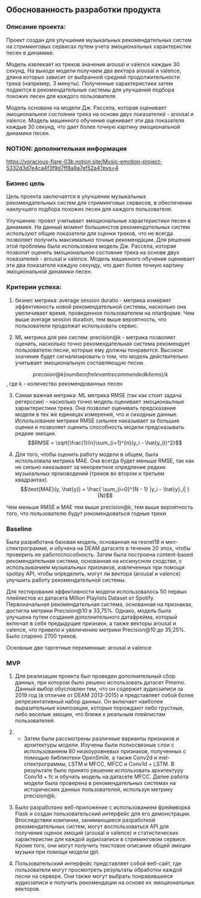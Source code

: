 ## Обоснованность разработки продукта
### Описание проекта: 
Проект создан для улучшения музыкальных рекомендательных систем на стриминговых сервисах путем учета эмоциональных характеристик песен в динамике.

Модель извлекает из треков значения arousal и valence каждые 30 секунд. На выходе модели получаем два вектора arousal и valence, длина которых зависит от выбранной средней продолжительности трека (например, 3 минуты). Полученные характеристики затем подаются в рекомендательные системы для улучшения подбора похожих песен для каждого пользователя.

Модель основана на модели Дж. Рассела, которая оценивает эмоциональное состояние трека на основе двух показателей - arousal и valence. Модель машинного обучения оценивает эти два показателя каждые 30 секунд, что дает более точную картину эмоциональной динамики песен.

### NOTION: дополнительная информация
https://voracious-flare-03b.notion.site/Music-emotion-project-5332d3d7e4ca4f3f9d7ff8a8a7ef52a4?pvs=4 

### Бизнес цель
Цель проекта заключается в улучшении музыкальных рекомендательных систем для стриминговых сервисов, в обеспечении наилучшего подбора похожих песен для каждого пользователя.

Улучшение: проект учитывает эмоциональные характеристики песен в динамике. На данный момент большинстов рекомендательных систем используют общие показатели для оценки треков, что не всегда позволяет получить максимально точные рекомендации. Для решения этой проблемы была использована модель Дж. Рассела, которая позволит оценить эмоциональное состояние трека на основе двух показателей - arousal и valence. Модель машинного обучения оценивает эти два показателя каждую секунду, что дает более точную картину эмоциональной динамики песен.

### Критерии успеха: 

1) бизнес метрика: average session duratio - метрика измеряет эффективность новой рекомендательной системы, насколько она увеличивает время, проведенное пользователем на платформе. Чем выше average session duration, тем выше вероятность, что пользователи продолжат использовать сервис.

2) ML метрика для рек систем: precision@k - метрика позволяет оценить, насколько точно рекомендательная система рекомендует пользователю песни, которые ему должны понравится. Высокое значение будет сигнализировать о том, что модель действительно учитывает эмоциональную составляющую песни.

$$precision@k (number of relevant recommended k items) / k$$ ,
где k - количество рекомендованных песен

3) Самая важная метрика: ML метрика RMSE (так как стоит задача регерссии) - насколько точно модель оценивает эмоционаьлные характеристики трека. Она позволит оценивать предсказание модели в тех же единицах измерения, что и сиходные данные. Использование метрики RMSE сильнее наказывает за большие оценки и позволяет оценить способность модели предсказывать редкие эмоции.
$$RMSE = \sqrt{\frac{1}{n}\sum_{i=1}^{n}(y_i - \hat{y_i})^2}$$

4) Для того, чтобы оценить работу модели в общем, была использовала метрика MAE. Она всегда будет меньше RMSE, 
так как не сильно наказывает за некоректное опредление редких музыкальных производений (треков во втором и третьем квадрантах).
$$\text{MAE}(y, \hat{y}) = \frac{ \sum_{i=0}^{N - 1} |y_i - \hat{y}_i| }{N}$$

Чем меньше RMSE и MAE тем выше precision@k, тем выше вероятность того, что пользователю будут рекомендоваться годные треки

### Baseline
Была разработана базовая модель, основанная на resnet18 и мел-спектрограмме, и обучена на DEAM датасете в течение 20 эпох, чтобы проверить ее работоспособность. Затем была построена content-based рекомендательная система, основанная на косинусном сходстве, с использыванием музыкальных признаков, извлеченных при помощи spotipy API, чтобы определить, могут ли вектора (arousal и valence) улучшить работу рекомендательной системы.

Для тестирования эффективности модели использовалось 50 первых плейлистов из датасета Million Playlists Dataset от Spotify. Первоначальная рекомендательная система, основанная на признаках, достигла метрики Precision@10 в 33,75%. Однако, модель была улучшена путем создания дополнительного датафрейма, который включал в себя предыдущие признаки, а также векторы arousal и valence, что привело к увеличению метрики Precision@10 до 35,25%. Было спарено 2700 треков.

Основные две таргетные переменные: arousal и valence 

### MVP
1) Для реализации проекта был проведен дополнительный сбор данных, при котором 
было решено использовать датасет Pmemo. Данный выбор обусловлен тем, что он содержит 
аудиозаписи за 2019 год (в отличие от DEAM 2013-2015) и представляет собой более репрезентативный набор данных. 
Он включает наиболее выразительные композиции, которые порождают либо грустные, либо веселые эмоции, что ближе к реальным плейлистам пользователей.

2) * Затем были рассмотрены различные варианты признаков и архитектуры модели. Изучены были полносвязные слои с 
использованием 80 низкоуровневых признаков, полученных с помощью библиотеки OpenSmile, а также Conv2d и mel-спектрограммы,
LSTM и MFCC, MFCC и Conv1d + LSTM. В результате было принято решение использовать архитектуру Conv1d + fc и обучать 
модель на датасете MFCC. Далее работа модели была проверена в рекомендательных системах на исторических данных пользователей, используя метрику precision@k.

3) Было разработано веб-приложение с использованием фреймворка Flask и создан пользовательский интерфейс для его 
демонстрации. Впоследствии компании, занимающиеся разработкой рекомендательных систем, могут воспользоваться 
API для получения оценок эмоций (arousal и valence) и статистических характеристик для каждой
аудиозаписи в стриминговом сервисе. Кроме того, они могут получить текстовое описание общей эмоции музыки при 
помощи модели gpt.

4) Пользовательский интерфейс представляет собой веб-сайт, где пользователи могут просмотреть результаты обработки 
каждой песни на сервере. Они также могут выбрать понравившиеся аудиозаписи и получить рекомендации на основе их 
эмоциональных векторов.

